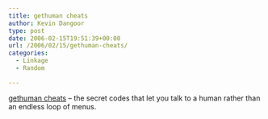 ```yaml
---
title: gethuman cheats
author: Kevin Dangoor
type: post
date: 2006-02-15T19:51:39+00:00
url: /2006/02/15/gethuman-cheats/
categories:
  - Linkage
  - Random

---
```

[gethuman cheats][1] &#8211; the secret codes that let you talk to a human rather than an endless loop of menus.

 [1]: http://gethuman.com/us/